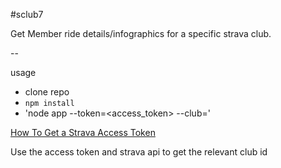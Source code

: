 #sclub7

Get Member ride details/infographics for a specific strava club.

--

usage

* clone repo
* `npm install`
* 'node app --token=<access_token> --club=<clubId>'

[How To Get a Strava Access Token](http://strava.github.io/api/#access)

Use the access token and strava api to get the relevant club id
